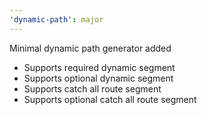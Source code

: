 ```yaml
---
'dynamic-path': major
---
```


Minimal dynamic path generator added

- Supports required dynamic segment
- Supports optional dynamic segment
- Supports catch all route segment
- Supports optional catch all route segment
